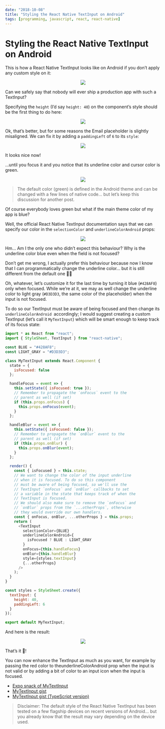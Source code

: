 ```yaml
---
date: "2018-10-08"
title: "Styling the React Native TextInput on Android"
tags: [programming, javascript, react, react-native]
---
```


# Styling the React Native TextInput on Android

This is how a React Native TextInput looks like on Android if you don’t apply any custom style on it:  

<p align="center">
<img src="https://mmazzarolo.com/images/2019-10-08-styling-the-react-native-textinput-on-android/initial-state.png" style="max-width:520px"></img>
</p>

Can we safely say that nobody will ever ship a production app with such a TextInput?

Specifying the `height` (I’d say `height: 40`) on the component’s style should be the first thing to do here:  

<p align="center">
<img src="https://mmazzarolo.com/images/2019-10-08-styling-the-react-native-textinput-on-android/with-height.png" style="max-width:520px"></img>
</p>

Ok, that’s better, but for some reasons the Email placeholder is slightly misaligned. We can fix it by adding a `paddingLeft` of `6` to its `style`: 

<p align="center">
<img src="https://mmazzarolo.com/images/2019-10-08-styling-the-react-native-textinput-on-android/with-padding.png" style="max-width:520px"></img>
</p>

It looks nice now!

…until you focus it and you notice that its underline color and cursor color is green.  

<p align="center">
<img src="https://mmazzarolo.com/images/2019-10-08-styling-the-react-native-textinput-on-android/underline-default.gif" style="max-width:520px"></img>


>The default color (green) is defined in the Android theme and can be changed with a few lines of native code… but let’s keep this discussion for another post.  

Of course everybody loves green but what if the main theme color of my app is blue?  

Well, the official React Native TextInput documentation says that we can specify our color in the `selectionColor` and `underlineColorAndroid` props:  

<p align="center">
<img src="https://mmazzarolo.com/images/2019-10-08-styling-the-react-native-textinput-on-android/underline-blue.gif" style="max-width:520px"></img>  

Hm… Am I the only one who didn’t expect this behaviour? Why is the underline color blue even when the field is not focused?  

Don’t get me wrong, I actually prefer this behaviour because now I know that I can programmatically change the underline color… but it is still different from the default one 🤷‍♀️  

Oh, whatever, let’s customize it for the last time by turning it blue (`#428AF8`) only when focused. While we’re at it, we may as well change the underline color to light gray (`#D3D3D3`, the same color of the placeholder) when the input is not focused.  

To do so our TextInput must be aware of being focused and then change its `underlineColorAndroid `accordingly; I would suggest creating a custom TextInput (let’s call it `MyTextInput`) which will be smart enough to keep track of its focus state:  

```javascript
import * as React from "react";
import { StyleSheet, TextInput } from "react-native";

const BLUE = "#428AF8";
const LIGHT_GRAY = "#D3D3D3";

class MyTextInput extends React.Component {
  state = {
    isFocused: false
  };

  handleFocus = event => {
    this.setState({ isFocused: true });
    // Remember to propagate the `onFocus` event to the
    // parent as well (if set)
    if (this.props.onFocus) {
      this.props.onFocus(event);
    }
  };

  handleBlur = event => {
    this.setState({ isFocused: false });
    // Remember to propagate the `onBlur` event to the
    // parent as well (if set)
    if (this.props.onBlur) {
      this.props.onBlur(event);
    }
  };

  render() {
    const { isFocused } = this.state;
    // We want to change the color of the input underline
    // when it is focused. To do so this component
    // must be aware of being focused, so we'll use the
    // TextInput `onFocus` and `onBlur` callbacks to set
    // a variable in the state that keeps track of when the
    // TextInput is focused.
    // We should also make sure to remove the `onFocus` and
    // `onBlur` props from the `...otherProps`, otherwise
    // they would override our own handlers.
    const { onFocus, onBlur, ...otherProps } = this.props;
    return (
      <TextInput
        selectionColor={BLUE}
        underlineColorAndroid={
          isFocused ? BLUE : LIGHT_GRAY
        }
        onFocus={this.handleFocus}
        onBlur={this.handleBlur}
        style={styles.textInput}
        {...otherProps}
      />
    );
  }
}

const styles = StyleSheet.create({
  textInput: {
    height: 40,
    paddingLeft: 6
  }
});

export default MyTextInput;
```

And here is the result:   
  
<p align="center">
<img src="https://mmazzarolo.com/images/2019-10-08-styling-the-react-native-textinput-on-android/result.gif" style="max-width:520px"></img>  

That’s it 🎉!  

You can now enhance the TextInput as much as you want, for example by passing the red color to theunderlineColorAndroid prop when the input is not valid or by adding a bit of color to an input icon when the input is focused.  
  

- [Expo snack of MyTextInput](https://snack.expo.io/SJFUngI5X)
- [MyTextInput gist](https://gist.github.com/mmazzarolo/77407406eea9a574c060662ab1bcac1f)
- [MyTextInput gist (TypeScript version)](https://gist.github.com/mmazzarolo/1966b9333ed5c6b4fd0be3ec6bcdb1df)    


> Disclaimer: The default style of the React Native TextInput has been tested on a few flagship devices on recent versions of Android… but you already know that the result may vary depending on the device used.